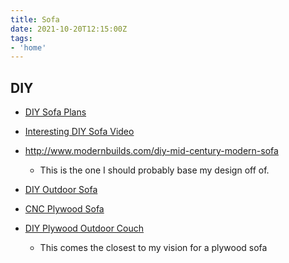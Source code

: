 ```yaml
---
title: Sofa
date: 2021-10-20T12:15:00Z
tags:
- 'home'
---
```


## DIY

* [DIY Sofa Plans](http://www.homemade-modern.com/wp-content/uploads/2019/04/outdoorsofa2-sheet.pdf)
* [Interesting DIY Sofa Video](https://www.youtube.com/watch?v=41h8m-CCOTY)

* <http://www.modernbuilds.com/diy-mid-century-modern-sofa>
  + This is the one I should probably base my design off of.

* [DIY Outdoor Sofa](https://www.youtube.com/watch?v=Ky4_Cuw490M)
* [CNC Plywood Sofa](http://richwells.me/designing-a-plywood-sofa/)

* [DIY Plywood Outdoor Couch](https://suburbanpop.com/2020/07/30/diy-plywood-outdoor-couch/)
  + This comes the closest to my vision for a plywood sofa
